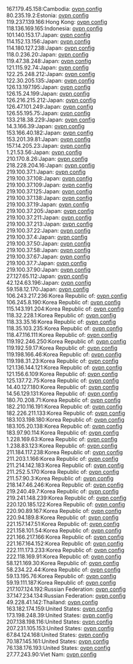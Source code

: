 167.179.45.158:Cambodia: [ovpn config](vpn/167_179_45_158.ovpn)  
80.235.19.2:Estonia: [ovpn config](vpn/80_235_19_2.ovpn)  
119.237.139.166:Hong Kong: [ovpn config](vpn/119_237_139_166.ovpn)  
118.136.169.165:Indonesia: [ovpn config](vpn/118_136_169_165.ovpn)  
101.140.153.17:Japan: [ovpn config](vpn/101_140_153_17.ovpn)  
114.152.13.156:Japan: [ovpn config](vpn/114_152_13_156.ovpn)  
114.180.127.238:Japan: [ovpn config](vpn/114_180_127_238.ovpn)  
118.0.236.20:Japan: [ovpn config](vpn/118_0_236_20.ovpn)  
119.47.38.248:Japan: [ovpn config](vpn/119_47_38_248.ovpn)  
121.115.92.74:Japan: [ovpn config](vpn/121_115_92_74.ovpn)  
122.25.248.212:Japan: [ovpn config](vpn/122_25_248_212.ovpn)  
122.30.205.135:Japan: [ovpn config](vpn/122_30_205_135.ovpn)  
126.13.197.195:Japan: [ovpn config](vpn/126_13_197_195.ovpn)  
126.15.24.199:Japan: [ovpn config](vpn/126_15_24_199.ovpn)  
126.216.215.212:Japan: [ovpn config](vpn/126_216_215_212.ovpn)  
126.47.101.249:Japan: [ovpn config](vpn/126_47_101_249.ovpn)  
126.55.195.75:Japan: [ovpn config](vpn/126_55_195_75.ovpn)  
133.218.38.229:Japan: [ovpn config](vpn/133_218_38_229.ovpn)  
14.3.166.39:Japan: [ovpn config](vpn/14_3_166_39.ovpn)  
153.166.40.182:Japan: [ovpn config](vpn/153_166_40_182.ovpn)  
153.201.39.81:Japan: [ovpn config](vpn/153_201_39_81.ovpn)  
157.14.205.23:Japan: [ovpn config](vpn/157_14_205_23.ovpn)  
1.21.53.56:Japan: [ovpn config](vpn/1_21_53_56.ovpn)  
210.170.8.26:Japan: [ovpn config](vpn/210_170_8_26.ovpn)  
218.228.204.16:Japan: [ovpn config](vpn/218_228_204_16.ovpn)  
219.100.37.1:Japan: [ovpn config](vpn/219_100_37_1.ovpn)  
219.100.37.108:Japan: [ovpn config](vpn/219_100_37_108.ovpn)  
219.100.37.109:Japan: [ovpn config](vpn/219_100_37_109.ovpn)  
219.100.37.125:Japan: [ovpn config](vpn/219_100_37_125.ovpn)  
219.100.37.138:Japan: [ovpn config](vpn/219_100_37_138.ovpn)  
219.100.37.19:Japan: [ovpn config](vpn/219_100_37_19.ovpn)  
219.100.37.205:Japan: [ovpn config](vpn/219_100_37_205.ovpn)  
219.100.37.211:Japan: [ovpn config](vpn/219_100_37_211.ovpn)  
219.100.37.213:Japan: [ovpn config](vpn/219_100_37_213.ovpn)  
219.100.37.22:Japan: [ovpn config](vpn/219_100_37_22.ovpn)  
219.100.37.4:Japan: [ovpn config](vpn/219_100_37_4.ovpn)  
219.100.37.50:Japan: [ovpn config](vpn/219_100_37_50.ovpn)  
219.100.37.58:Japan: [ovpn config](vpn/219_100_37_58.ovpn)  
219.100.37.67:Japan: [ovpn config](vpn/219_100_37_67.ovpn)  
219.100.37.7:Japan: [ovpn config](vpn/219_100_37_7.ovpn)  
219.100.37.90:Japan: [ovpn config](vpn/219_100_37_90.ovpn)  
27.127.65.112:Japan: [ovpn config](vpn/27_127_65_112.ovpn)  
42.124.63.196:Japan: [ovpn config](vpn/42_124_63_196.ovpn)  
59.158.12.170:Japan: [ovpn config](vpn/59_158_12_170.ovpn)  
106.243.217.236:Korea Republic of: [ovpn config](vpn/106_243_217_236.ovpn)  
106.245.8.190:Korea Republic of: [ovpn config](vpn/106_245_8_190.ovpn)  
115.143.191.204:Korea Republic of: [ovpn config](vpn/115_143_191_204.ovpn)  
118.32.228.1:Korea Republic of: [ovpn config](vpn/118_32_228_1.ovpn)  
118.33.35.16:Korea Republic of: [ovpn config](vpn/118_33_35_16.ovpn)  
118.35.103.235:Korea Republic of: [ovpn config](vpn/118_35_103_235.ovpn)  
118.47.116.111:Korea Republic of: [ovpn config](vpn/118_47_116_111.ovpn)  
119.192.246.250:Korea Republic of: [ovpn config](vpn/119_192_246_250.ovpn)  
119.192.59.17:Korea Republic of: [ovpn config](vpn/119_192_59_17.ovpn)  
119.198.166.46:Korea Republic of: [ovpn config](vpn/119_198_166_46.ovpn)  
119.198.31.23:Korea Republic of: [ovpn config](vpn/119_198_31_23.ovpn)  
121.136.144.121:Korea Republic of: [ovpn config](vpn/121_136_144_121.ovpn)  
121.156.6.109:Korea Republic of: [ovpn config](vpn/121_156_6_109.ovpn)  
125.137.72.75:Korea Republic of: [ovpn config](vpn/125_137_72_75.ovpn)  
14.40.127.180:Korea Republic of: [ovpn config](vpn/14_40_127_180.ovpn)  
14.56.129.131:Korea Republic of: [ovpn config](vpn/14_56_129_131.ovpn)  
180.70.208.71:Korea Republic of: [ovpn config](vpn/180_70_208_71.ovpn)  
182.210.116.191:Korea Republic of: [ovpn config](vpn/182_210_116_191.ovpn)  
182.226.211.133:Korea Republic of: [ovpn config](vpn/182_226_211_133.ovpn)  
183.103.198.180:Korea Republic of: [ovpn config](vpn/183_103_198_180.ovpn)  
183.105.20.138:Korea Republic of: [ovpn config](vpn/183_105_20_138.ovpn)  
183.97.90.114:Korea Republic of: [ovpn config](vpn/183_97_90_114.ovpn)  
1.228.169.63:Korea Republic of: [ovpn config](vpn/1_228_169_63.ovpn)  
1.238.83.123:Korea Republic of: [ovpn config](vpn/1_238_83_123.ovpn)  
211.184.117.238:Korea Republic of: [ovpn config](vpn/211_184_117_238.ovpn)  
211.203.1.166:Korea Republic of: [ovpn config](vpn/211_203_1_166.ovpn)  
211.214.142.183:Korea Republic of: [ovpn config](vpn/211_214_142_183.ovpn)  
211.252.5.170:Korea Republic of: [ovpn config](vpn/211_252_5_170.ovpn)  
211.57.90.3:Korea Republic of: [ovpn config](vpn/211_57_90_3.ovpn)  
218.147.46.246:Korea Republic of: [ovpn config](vpn/218_147_46_246.ovpn)  
219.240.49.7:Korea Republic of: [ovpn config](vpn/219_240_49_7.ovpn)  
219.241.148.239:Korea Republic of: [ovpn config](vpn/219_241_148_239.ovpn)  
220.120.185.122:Korea Republic of: [ovpn config](vpn/220_120_185_122.ovpn)  
220.90.89.167:Korea Republic of: [ovpn config](vpn/220_90_89_167.ovpn)  
220.94.189.8:Korea Republic of: [ovpn config](vpn/220_94_189_8.ovpn)  
221.157.147.51:Korea Republic of: [ovpn config](vpn/221_157_147_51.ovpn)  
221.158.101.54:Korea Republic of: [ovpn config](vpn/221_158_101_54.ovpn)  
221.166.217.166:Korea Republic of: [ovpn config](vpn/221_166_217_166.ovpn)  
221.167.164.152:Korea Republic of: [ovpn config](vpn/221_167_164_152.ovpn)  
222.111.173.233:Korea Republic of: [ovpn config](vpn/222_111_173_233.ovpn)  
222.118.169.91:Korea Republic of: [ovpn config](vpn/222_118_169_91.ovpn)  
58.121.169.30:Korea Republic of: [ovpn config](vpn/58_121_169_30.ovpn)  
58.234.22.44:Korea Republic of: [ovpn config](vpn/58_234_22_44.ovpn)  
59.13.195.76:Korea Republic of: [ovpn config](vpn/59_13_195_76.ovpn)  
59.19.111.187:Korea Republic of: [ovpn config](vpn/59_19_111_187.ovpn)  
217.107.124.192:Russian Federation: [ovpn config](vpn/217_107_124_192.ovpn)  
37.147.234.134:Russian Federation: [ovpn config](vpn/37_147_234_134.ovpn)  
49.228.41.142:Thailand: [ovpn config](vpn/49_228_41_142.ovpn)  
163.182.174.159:United States: [ovpn config](vpn/163_182_174_159.ovpn)  
173.198.248.39:United States: [ovpn config](vpn/173_198_248_39.ovpn)  
207.138.198.116:United States: [ovpn config](vpn/207_138_198_116.ovpn)  
207.231.105.153:United States: [ovpn config](vpn/207_231_105_153.ovpn)  
67.84.124.168:United States: [ovpn config](vpn/67_84_124_168.ovpn)  
70.187.145.161:United States: [ovpn config](vpn/70_187_145_161.ovpn)  
76.138.176.193:United States: [ovpn config](vpn/76_138_176_193.ovpn)  
27.77.243.90:Viet Nam: [ovpn config](vpn/27_77_243_90.ovpn)  
